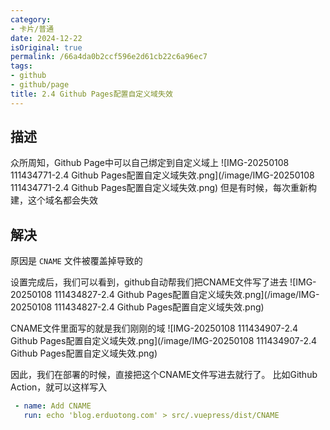 ```yaml
---
category:
- 卡片/普通
date: 2024-12-22
isOriginal: true
permalink: /66a4da0b2ccf596e2d61cb22c6a96ec7
tags:
- github
- github/page
title: 2.4 Github Pages配置自定义域失效
---
```

## 描述
众所周知，Github Page中可以自己绑定到自定义域上
![IMG-20250108 111434771-2.4 Github Pages配置自定义域失效.png](/image/IMG-20250108 111434771-2.4 Github Pages配置自定义域失效.png)
但是有时候，每次重新构建，这个域名都会失效
## 解决
原因是 `CNAME` 文件被覆盖掉导致的

设置完成后，我们可以看到，github自动帮我们把CNAME文件写了进去
![IMG-20250108 111434827-2.4 Github Pages配置自定义域失效.png](/image/IMG-20250108 111434827-2.4 Github Pages配置自定义域失效.png)

CNAME文件里面写的就是我们刚刚的域
![IMG-20250108 111434907-2.4 Github Pages配置自定义域失效.png](/image/IMG-20250108 111434907-2.4 Github Pages配置自定义域失效.png)

因此，我们在部署的时候，直接把这个CNAME文件写进去就行了。
比如Github Action，就可以这样写入
```yaml
 - name: Add CNAME
   run: echo 'blog.erduotong.com' > src/.vuepress/dist/CNAME
```